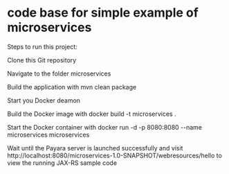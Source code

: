 # code base for simple example of microservices
Steps to run this project:

Clone this Git repository

Navigate to the folder microservices

Build the application with mvn clean package

Start you Docker deamon

Build the Docker image with docker build -t microservices .

Start the Docker container with docker run -d -p 8080:8080 --name microservices microservices

Wait until the Payara server is launched successfully and visit http://localhost:8080/microservices-1.0-SNAPSHOT/webresources/hello to view the running JAX-RS sample code
